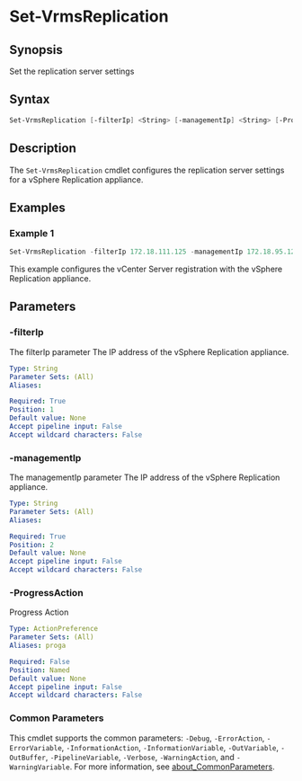 # Set-VrmsReplication

## Synopsis

Set the replication server settings

## Syntax

```powershell
Set-VrmsReplication [-filterIp] <String> [-managementIp] <String> [-ProgressAction <ActionPreference>] [<CommonParameters>]
```

## Description

The `Set-VrmsReplication` cmdlet configures the replication server settings for a vSphere Replication appliance.

## Examples

### Example 1

```powershell
Set-VrmsReplication -filterIp 172.18.111.125 -managementIp 172.18.95.125
```

This example configures the vCenter Server registration with the vSphere Replication appliance.

## Parameters

### -filterIp

The filterIp parameter The IP address of the vSphere Replication appliance.

```yaml
Type: String
Parameter Sets: (All)
Aliases:

Required: True
Position: 1
Default value: None
Accept pipeline input: False
Accept wildcard characters: False
```

### -managementIp

The managementIp parameter The IP address of the vSphere Replication appliance.

```yaml
Type: String
Parameter Sets: (All)
Aliases:

Required: True
Position: 2
Default value: None
Accept pipeline input: False
Accept wildcard characters: False
```

### -ProgressAction

Progress Action

```yaml
Type: ActionPreference
Parameter Sets: (All)
Aliases: proga

Required: False
Position: Named
Default value: None
Accept pipeline input: False
Accept wildcard characters: False
```

### Common Parameters

This cmdlet supports the common parameters: `-Debug`, `-ErrorAction`, `-ErrorVariable`, `-InformationAction`, `-InformationVariable`, `-OutVariable`, `-OutBuffer`, `-PipelineVariable`, `-Verbose`, `-WarningAction`, and `-WarningVariable`. For more information, see [about_CommonParameters](http://go.microsoft.com/fwlink/?LinkID=113216).
